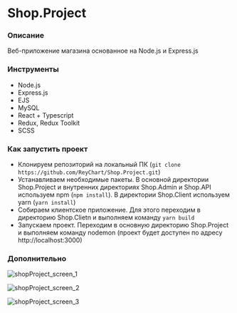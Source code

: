# Shop.Project

### Описание
Веб-приложение магазина основанное на Node.js и Express.js

### Инструменты
- Node.js
- Express.js
- EJS
- MySQL
- React + Typescript
- Redux, Redux Toolkit
- SCSS

### Как запустить проект
- Клонируем репозиторий на локальный ПК (```git clone https://github.com/ReyChart/Shop.Project.git```)
- Устанавливаем необходимые пакеты. В основной директории Shop.Project и внутренних директориях Shop.Admin и Shop.API используем npm (```npm install```). В директории Shop.Client используем yarn (```yarn install```)
- Собираем клиентское приложение. Для этого переходим в директорию Shop.Clietn и выполняем команду ```yarn build```
- Запускаем проект. Переходим в основную директорию Shop.Project и выполняем команду nodemon (проект будет доступен по адресу http://localhost:3000)

### Дополнительно

![shopProject_screen_1](https://github.com/user-attachments/assets/9486c3db-93fe-4779-bf2a-c624a445f9bb)

![shopProject_screen_2](https://github.com/user-attachments/assets/674da64a-a933-4455-83b0-1867e25b4616)

![shopProject_screen_3](https://github.com/user-attachments/assets/21c36dec-0486-45ed-976c-555a8ac18883)

